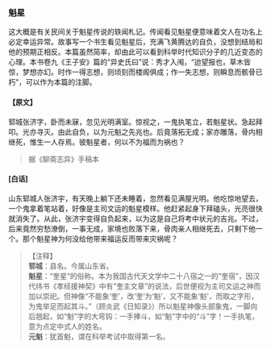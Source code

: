 <script type="text/javascript">
    var head = document.getElementsByTagName('head')[0];
    cssURL = '/public/liao.css';
    linkTag = document.createElement('link');
    linkTag.href = cssURL;
    linkTag.setAttribute('type','text/css');
    linkTag.setAttribute('rel','stylesheet');
    head.appendChild(linkTag);
</script>
### 魁星

这大概是有关民间关于魁星传说的轶闻札记。传闻看见魁星便意味着文人在功名上必定幸运异常。故事写一个书生看见魁星后，充满飞黄腾达的自负，没想到结局和他的预期正相反。本篇虽然简率，却由此可以看到科举时代知识分子的几近变态的心理。本书卷九《王子安》篇的“异史氏曰”说：秀才入闱，“迨望报也，草木皆惊，梦想亦幻。时作一得志想，则顷刻而楼阁俱成；作一失志想，则瞬息而骸骨已朽”，可以作为本篇的注脚。

#### 【原文】
<section>
郓城张济字，卧而未寐，忽见光明满室。惊视之，一鬼执笔立，若魁星状。急起拜叩。光亦寻灭。由此自负，以为元魁之先兆也。后竟落拓无成；家亦雕落，骨内相继死，惟生一人存焉。彼魁星者，何以不为福而为祸也？

</section>

> 据《聊斋志异》手稿本

#### [白话]
<aside>

山东郓城人张济宇，有天晚上躺下还未睡着，忽然看见满屋光明。他吃惊地望去，一个鬼拿着笔站着，好像是主司文运的魁星模样。他赶紧起身下拜磕头，光亮很快就消失了。从此，张济宇变得自负起来，以为这是自己将考中状元的吉兆。不过，后来竟然穷愁潦倒，一事无成，家境也败落下来，骨肉亲人相继死去，只剩下他一个。那个魁星神为何没给他带来福运反而带来灾祸呢？

</aside>

> 【注释】  
<b>郓城</b>：县名。今属山东省。  
<b>魁星</b>：“奎星“的俗称。本为我国古代天文学中二十八宿之一的“奎宿”，因汉代纬书《孝经援神契》中有“奎主文章”的说法，后世便视为主司文运之神而加以崇祀。但神像“不能象‘奎’，改‘奎’为‘魁’，又不能象‘魁’，而取之字形，为鬼举足而起其斗。”（顾炎武《日知录》）所以魁星神像头部象鬼，一脚向后翘起，如“魁”字的大弯钩：一手捧斗，如“魁”字中的“斗”字！一手执笔，意为点定中式人的姓名。  
<b>元魁</b>：犹首魁，谓在科举考试中取得第一名。  

